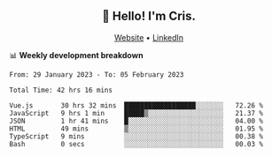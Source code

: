 
<h2 align="center">👋 Hello! I'm Cris.</h2>
<p align="center">
  <a href="https://www.criscunas.dev">Website</a> •
  <a href="https://www.linkedin.com/in/cristophercunas/">LinkedIn</a> 
</p>


📊 **Weekly development breakdown**
<!--START_SECTION:waka-->

```text
From: 29 January 2023 - To: 05 February 2023

Total Time: 42 hrs 16 mins

Vue.js       30 hrs 32 mins  ██████████████████░░░░░░░   72.26 %
JavaScript   9 hrs 1 min     █████▒░░░░░░░░░░░░░░░░░░░   21.37 %
JSON         1 hr 41 mins    █░░░░░░░░░░░░░░░░░░░░░░░░   04.00 %
HTML         49 mins         ▒░░░░░░░░░░░░░░░░░░░░░░░░   01.95 %
TypeScript   9 mins          ░░░░░░░░░░░░░░░░░░░░░░░░░   00.38 %
Bash         0 secs          ░░░░░░░░░░░░░░░░░░░░░░░░░   00.03 %
```

<!--END_SECTION:waka-->
